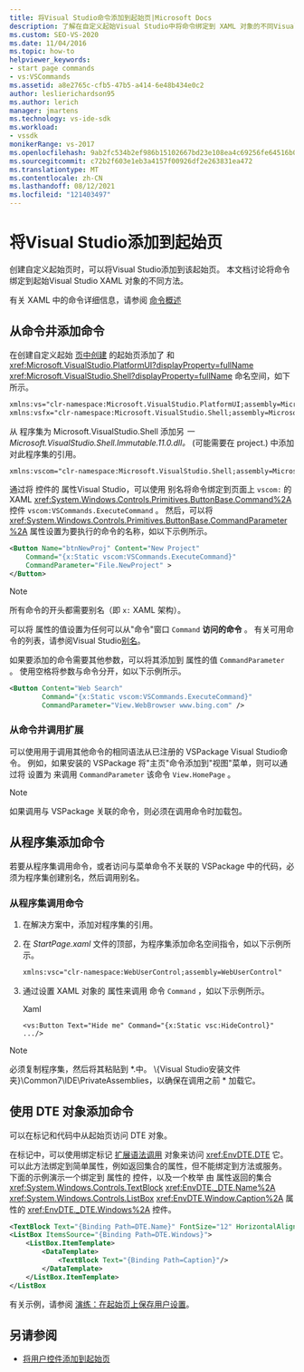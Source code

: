 ```yaml
---
title: 将Visual Studio命令添加到起始页|Microsoft Docs
description: 了解在自定义起始Visual Studio中将命令绑定到 XAML 对象的不同Visual Studio。
ms.custom: SEO-VS-2020
ms.date: 11/04/2016
ms.topic: how-to
helpviewer_keywords:
- start page commands
- vs:VSCommands
ms.assetid: a8e2765c-cfb5-47b5-a414-6e48b434e0c2
author: leslierichardson95
ms.author: lerich
manager: jmartens
ms.technology: vs-ide-sdk
ms.workload:
- vssdk
monikerRange: vs-2017
ms.openlocfilehash: 9ab2fc534b2ef986b15102667bd23e108ea4c69256fe64516b0df08595b1157c
ms.sourcegitcommit: c72b2f603e1eb3a4157f00926df2e263831ea472
ms.translationtype: MT
ms.contentlocale: zh-CN
ms.lasthandoff: 08/12/2021
ms.locfileid: "121403497"
---
```

# <a name="add-visual-studio-commands-to-a-start-page"></a>将Visual Studio添加到起始页

创建自定义起始页时，可以将Visual Studio添加到该起始页。 本文档讨论将命令绑定到起始Visual Studio XAML 对象的不同方法。

有关 XAML 中的命令详细信息，请参阅 [命令概述](/dotnet/framework/wpf/advanced/commanding-overview)

## <a name="add-commands-from-the-command-well"></a>从命令井添加命令

在创建自定义起始 [页中创建](../extensibility/creating-a-custom-start-page.md) 的起始页添加了 和 <xref:Microsoft.VisualStudio.PlatformUI?displayProperty=fullName> <xref:Microsoft.VisualStudio.Shell?displayProperty=fullName> 命名空间，如下所示。

```xml
xmlns:vs="clr-namespace:Microsoft.VisualStudio.PlatformUI;assembly=Microsoft.VisualStudio.Shell.14.0"
xmlns:vsfx="clr-namespace:Microsoft.VisualStudio.Shell;assembly=Microsoft.VisualStudio.Shell.14.0"
```

从 程序集为 Microsoft.VisualStudio.Shell 添加另 *一Microsoft.VisualStudio.Shell.Immutable.11.0.dll。*  (可能需要在 project.) 中添加对此程序集的引用。

```xml
xmlns:vscom="clr-namespace:Microsoft.VisualStudio.Shell;assembly=Microsoft.VisualStudio.Shell.Immutable.11.0"
```

通过将 控件的 属性Visual Studio，可以使用 别名将命令绑定到页面上 `vscom:` 的 XAML <xref:System.Windows.Controls.Primitives.ButtonBase.Command%2A> 控件 `vscom:VSCommands.ExecuteCommand` 。 然后，可以将 <xref:System.Windows.Controls.Primitives.ButtonBase.CommandParameter%2A> 属性设置为要执行的命令的名称，如以下示例所示。

```xml
<Button Name="btnNewProj" Content="New Project"
    Command="{x:Static vscom:VSCommands.ExecuteCommand}"
    CommandParameter="File.NewProject" >
</Button>
```

> [!NOTE]
> 所有命令的开头都需要别名（即 `x:` XAML 架构）。

 可以将 属性的值设置为任何可以从"命令"窗口 `Command` **访问的命令** 。 有关可用命令的列表，请参阅Visual Studio[别名](../ide/reference/visual-studio-command-aliases.md)。

 如果要添加的命令需要其他参数，可以将其添加到 属性的值 `CommandParameter` 。 使用空格将参数与命令分开，如以下示例所示。

```xml
<Button Content="Web Search"
        Command="{x:Static vscom:VSCommands.ExecuteCommand}"
        CommandParameter="View.WebBrowser www.bing.com" />
```

### <a name="call-extensions-from-the-command-well"></a>从命令井调用扩展
 可以使用用于调用其他命令的相同语法从已注册的 VSPackage Visual Studio命令。 例如，如果安装的 VSPackage 将"主页"命令添加到"视图"菜单，则可以通过将 设置为 来调用 `CommandParameter` 该命令 `View.HomePage` 。

> [!NOTE]
> 如果调用与 VSPackage 关联的命令，则必须在调用命令时加载包。

## <a name="add-commands-from-assemblies"></a>从程序集添加命令
 若要从程序集调用命令，或者访问与菜单命令不关联的 VSPackage 中的代码，必须为程序集创建别名，然后调用别名。

### <a name="to-call-a-command-from-an-assembly"></a>从程序集调用命令

1. 在解决方案中，添加对程序集的引用。

2. 在 *StartPage.xaml* 文件的顶部，为程序集添加命名空间指令，如以下示例所示。

    ```xml
    xmlns:vsc="clr-namespace:WebUserControl;assembly=WebUserControl"
    ```

3. 通过设置 XAML 对象的 属性来调用 命令 `Command` ，如以下示例所示。

     Xaml

    ```
    <vs:Button Text="Hide me" Command="{x:Static vsc:HideControl}" .../>
    ```

> [!NOTE]
> 必须复制程序集，然后将其粘贴到 *.中。 \\{Visual Studio安装文件夹}\Common7\IDE\PrivateAssemblies，以确保在调用之前 \* 加载它。

## <a name="add-commands-with-the-dte-object"></a>使用 DTE 对象添加命令
 可以在标记和代码中从起始页访问 DTE 对象。

 在标记中，可以使用绑定标记 [扩展语法调用](/dotnet/framework/wpf/advanced/binding-markup-extension) 对象来访问 <xref:EnvDTE.DTE> 它。 可以此方法绑定到简单属性，例如返回集合的属性，但不能绑定到方法或服务。 下面的示例演示一个绑定到 属性的 控件，以及一个枚举 由 属性返回的集合 <xref:System.Windows.Controls.TextBlock> <xref:EnvDTE._DTE.Name%2A> <xref:System.Windows.Controls.ListBox> <xref:EnvDTE.Window.Caption%2A> 属性的 <xref:EnvDTE._DTE.Windows%2A> 控件。

```xml
<TextBlock Text="{Binding Path=DTE.Name}" FontSize="12" HorizontalAlignment="Center"/>
<ListBox ItemsSource="{Binding Path=DTE.Windows}">
    <ListBox.ItemTemplate>
        <DataTemplate>
            <TextBlock Text="{Binding Path=Caption}"/>
        </DataTemplate>
    </ListBox.ItemTemplate>
</ListBox
```

 有关示例，请参阅 [演练：在起始页上保存用户设置](../extensibility/walkthrough-saving-user-settings-on-a-start-page.md)。

## <a name="see-also"></a>另请参阅

- [将用户控件添加到起始页](../extensibility/adding-user-control-to-the-start-page.md)
